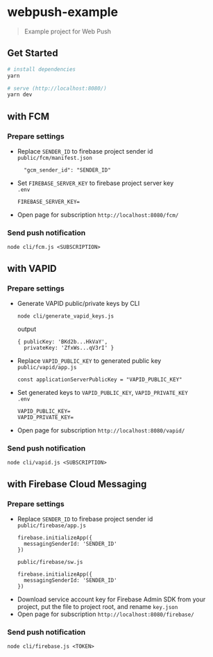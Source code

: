 # webpush-example

> Example project for Web Push

## Get Started
``` bash
# install dependencies
yarn

# serve (http://localhost:8080/)
yarn dev
```

## with FCM

### Prepare settings
* Replace `SENDER_ID` to firebase project sender id  
`public/fcm/manifest.json`
    ```
      "gcm_sender_id": "SENDER_ID"
    ```
* Set `FIREBASE_SERVER_KEY` to firebase project server key  
`.env`
    ```
    FIREBASE_SERVER_KEY=
    ```
* Open page for subscription `http://localhost:8080/fcm/`

### Send push notification
```
node cli/fcm.js <SUBSCRIPTION>
```

## with VAPID

### Prepare settings
* Generate VAPID public/private keys by CLI
    ```
    node cli/generate_vapid_keys.js
    ```
    output
    ```
    { publicKey: 'BKd2b...HkVaY',
      privateKey: 'ZfxWs...qV3rI' }
    ```
* Replace `VAPID_PUBLIC_KEY` to generated public key  
`public/vapid/app.js`
    ```
    const applicationServerPublicKey = "VAPID_PUBLIC_KEY"
    ```
* Set generated keys to `VAPID_PUBLIC_KEY`, `VAPID_PRIVATE_KEY`  
`.env`
    ```
    VAPID_PUBLIC_KEY=
    VAPID_PRIVATE_KEY=
    ```
* Open page for subscription `http://localhost:8080/vapid/`

### Send push notification
```
node cli/vapid.js <SUBSCRIPTION>
```

## with Firebase Cloud Messaging

### Prepare settings
* Replace `SENDER_ID` to firebase project sender id  
`public/firebase/app.js`
    ```
    firebase.initializeApp({
      messagingSenderId: 'SENDER_ID'
    })
    ```
    `public/firebase/sw.js`
    ```
    firebase.initializeApp({
      messagingSenderId: 'SENDER_ID'
    })
    ```
* Download service account key for Firebase Admin SDK from your project, put the file to project root, and rename `key.json`
* Open page for subscription `http://localhost:8080/firebase/`

### Send push notification
```
node cli/firebase.js <TOKEN>
```
